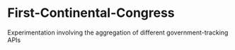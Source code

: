 # First-Continental-Congress
Experimentation involving the aggregation of different government-tracking APIs

